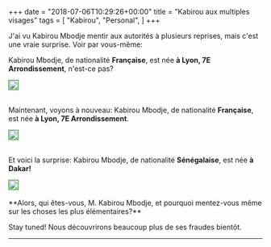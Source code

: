 +++
date = "2018-07-06T10:29:26+00:00"
title = "Kabirou aux multiples visages"
tags = [
    "Kabirou",
    "Personal",
]
+++

J'ai vu Kabirou Mbodje mentir aux autorités à plusieurs reprises, mais c'est une vraie surprise. Voir par vous-même:

<!--more-->


Kabirou Mbodje, de nationalité **Française**, est née **à Lyon, 7E Arrondissement**, n'est-ce pas?


<p></p>
<div class="container" style="width:auto">
  <a target="blank" href="https://res.cloudinary.com/vincentstradic/image/upload/f_auto,q_auto/v1523977187/Kabirou_passport_ca14jy.jpg">
    <img src="https://res.cloudinary.com/vincentstradic/image/upload/f_auto,q_auto/v1523977187/Kabirou_passport_ca14jy.jpg"  style="padding:1px;border:thin solid green;max-width:100%">
  </a>
</div>




<br>

Maintenant, voyons à nouveau: Kabirou Mbodje, de nationalité **Française**, est née **à Lyon, 7E Arrondissement**.


<p></p>
<div class="container" style="width:auto">
  <a target="blank" href="https://res.cloudinary.com/vincentstradic/image/upload/f_auto,q_auto/v1523977188/Kabirou_old_passport_wct6ij.jpg">
    <img src="https://res.cloudinary.com/vincentstradic/image/upload/f_auto,q_auto/v1523977188/Kabirou_old_passport_wct6ij.jpg"  style="padding:1px;border:thin solid green;max-width:100%">
  </a>
</div>


<br>

Et voici la surprise: Kabirou Mbodje, de nationalité **Sénégalaise**, est née **à Dakar!**

<p></p>
<div class="container" style="width:auto">
  <a target="blank" href="https://image.ibb.co/kTr92T/Screen_Shot_2018_07_07_at_12_31_58.jpg">
    <img src="https://image.ibb.co/kTr92T/Screen_Shot_2018_07_07_at_12_31_58.jpg"  style="padding:1px;border:thin solid green;max-width:100%">
  </a>
</div>
<br>
**Alors, qui êtes-vous, M. Kabirou Mbodje, et pourquoi mentez-vous même sur les choses les plus élémentaires?**

Stay tuned! Nous découvrirons beaucoup plus de ses fraudes bientôt.


<hr>
